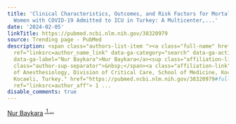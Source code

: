 ```yaml
---
title: 'Clinical Characteristics, Outcomes, and Risk Factors for Mortality in Pregnant/Puerperal
  Women with COVID-19 Admitted to ICU in Turkey: A Multicenter,...'
date: '2024-02-05'
linkTitle: https://pubmed.ncbi.nlm.nih.gov/38320979
source: Trending page - PubMed
description: <span class="authors-list-item "><a class="full-name" href="https://pubmed.ncbi.nlm.nih.gov/?term=Baykara+N&amp;cauthor_id=38320979"
  ref="linksrc=author_name_link" data-ga-category="search" data-ga-action="author_link"
  data-ga-label="Nur Baykara">Nur Baykara</a><sup class="affiliation-links"><span
  class="author-sup-separator">&nbsp;</span><a class="affiliation-link" title="Department
  of Anesthesiology, Division of Critical Care, School of Medicine, Kocaeli University,
  Kocaeli, Turkey." href="https://pubmed.ncbi.nlm.nih.gov/38320979#full-view-affiliation-1"
  ref="linksrc=author_aff"> 1 ...
disable_comments: true
---
```

<span class="authors-list-item "><a class="full-name" href="https://pubmed.ncbi.nlm.nih.gov/?term=Baykara+N&amp;cauthor_id=38320979" ref="linksrc=author_name_link" data-ga-category="search" data-ga-action="author_link" data-ga-label="Nur Baykara">Nur Baykara</a><sup class="affiliation-links"><span class="author-sup-separator">&nbsp;</span><a class="affiliation-link" title="Department of Anesthesiology, Division of Critical Care, School of Medicine, Kocaeli University, Kocaeli, Turkey." href="https://pubmed.ncbi.nlm.nih.gov/38320979#full-view-affiliation-1" ref="linksrc=author_aff"> 1 ...